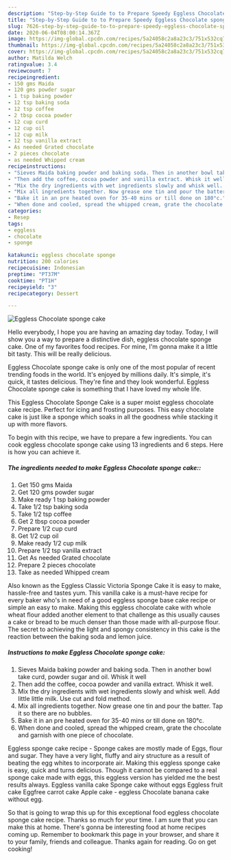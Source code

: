 ```yaml
---
description: "Step-by-Step Guide to to Prepare Speedy Eggless Chocolate sponge cake"
title: "Step-by-Step Guide to to Prepare Speedy Eggless Chocolate sponge cake"
slug: 7626-step-by-step-guide-to-to-prepare-speedy-eggless-chocolate-sponge-cake
date: 2020-06-04T08:00:14.367Z
image: https://img-global.cpcdn.com/recipes/5a24058c2a8a23c3/751x532cq70/eggless-chocolate-sponge-cake-recipe-main-photo.jpg
thumbnail: https://img-global.cpcdn.com/recipes/5a24058c2a8a23c3/751x532cq70/eggless-chocolate-sponge-cake-recipe-main-photo.jpg
cover: https://img-global.cpcdn.com/recipes/5a24058c2a8a23c3/751x532cq70/eggless-chocolate-sponge-cake-recipe-main-photo.jpg
author: Matilda Welch
ratingvalue: 3.4
reviewcount: 7
recipeingredient:
- 150 gms Maida
- 120 gms powder sugar
- 1 tsp baking powder
- 12 tsp baking soda
- 12 tsp coffee
- 2 tbsp cocoa powder
- 12 cup curd
- 12 cup oil
- 12 cup milk
- 12 tsp vanilla extract
- As needed Grated chocolate
- 2 pieces chocolate
- as needed Whipped cream
recipeinstructions:
- "Sieves Maida baking powder and baking soda. Then in another bowl take curd, powder sugar and oil. Whisk it well"
- "Then add the coffee, cocoa powder and vanilla extract. Whisk it well."
- "Mix the dry ingredients with wet ingredients slowly and whisk well. Add little little milk. Use cut and fold method."
- "Mix all ingredients together. Now grease one tin and pour the batter. Tap it so there are no bubbles."
- "Bake it in an pre heated oven for 35-40 mins or till done on 180°c."
- "When done and cooled, spread the whipped cream, grate the chocolate and garnish with one piece of chocolate."
categories:
- Resep
tags:
- eggless
- chocolate
- sponge

katakunci: eggless chocolate sponge
nutrition: 200 calories
recipecuisine: Indonesian
preptime: "PT37M"
cooktime: "PT1H"
recipeyield: "3"
recipecategory: Dessert

---
```



![Eggless Chocolate sponge cake](https://img-global.cpcdn.com/recipes/5a24058c2a8a23c3/751x532cq70/eggless-chocolate-sponge-cake-recipe-main-photo.jpg)

Hello everybody, I hope you are having an amazing day today. Today, I will show you a way to prepare a distinctive dish, eggless chocolate sponge cake. One of my favorites food recipes. For mine, I'm gonna make it a little bit tasty. This will be really delicious.

Eggless Chocolate sponge cake is only one of the most popular of recent trending foods in the world. It's enjoyed by millions daily. It's simple, it's quick, it tastes delicious. They're fine and they look wonderful. Eggless Chocolate sponge cake is something that I have loved my whole life.

This Eggless Chocolate Sponge Cake is a super moist eggless chocolate cake recipe. Perfect for icing and frosting purposes. This easy chocolate cake is just like a sponge which soaks in all the goodness while stacking it up with more flavors.


To begin with this recipe, we have to prepare a few ingredients. You can cook eggless chocolate sponge cake using 13 ingredients and 6 steps. Here is how you can achieve it.

##### The ingredients needed to make Eggless Chocolate sponge cake::

1. Get 150 gms Maida
1. Get 120 gms powder sugar
1. Make ready 1 tsp baking powder
1. Take 1/2 tsp baking soda
1. Take 1/2 tsp coffee
1. Get 2 tbsp cocoa powder
1. Prepare 1/2 cup curd
1. Get 1/2 cup oil
1. Make ready 1/2 cup milk
1. Prepare 1/2 tsp vanilla extract
1. Get As needed Grated chocolate
1. Prepare 2 pieces chocolate
1. Take as needed Whipped cream


Also known as the Eggless Classic Victoria Sponge Cake it is easy to make, hassle-free and tastes yum. This vanilla cake is a must-have recipe for every baker who&#39;s in need of a good eggless sponge base cake recipe or simple an easy to make. Making this eggless chocolate cake with whole wheat flour added another element to that challenge as this usually causes a cake or bread to be much denser than those made with all-purpose flour. The secret to achieving the light and spongy consistency in this cake is the reaction between the baking soda and lemon juice. 

##### Instructions to make Eggless Chocolate sponge cake:

1. Sieves Maida baking powder and baking soda. Then in another bowl take curd, powder sugar and oil. Whisk it well
1. Then add the coffee, cocoa powder and vanilla extract. Whisk it well.
1. Mix the dry ingredients with wet ingredients slowly and whisk well. Add little little milk. Use cut and fold method.
1. Mix all ingredients together. Now grease one tin and pour the batter. Tap it so there are no bubbles.
1. Bake it in an pre heated oven for 35-40 mins or till done on 180°c.
1. When done and cooled, spread the whipped cream, grate the chocolate and garnish with one piece of chocolate.


Eggless sponge cake recipe - Sponge cakes are mostly made of Eggs, flour and sugar. They have a very light, fluffy and airy structure as a result of beating the egg whites to incorporate air. Making this eggless sponge cake is easy, quick and turns delicious. Though it cannot be compared to a real sponge cake made with eggs, this eggless version has yielded me the best results always. Eggless vanilla cake Sponge cake without eggs Eggless fruit cake Eggfree carrot cake Apple cake - eggless Chocolate banana cake without egg. 

So that is going to wrap this up for this exceptional food eggless chocolate sponge cake recipe. Thanks so much for your time. I am sure that you can make this at home. There's gonna be interesting food at home recipes coming up. Remember to bookmark this page in your browser, and share it to your family, friends and colleague. Thanks again for reading. Go on get cooking!
